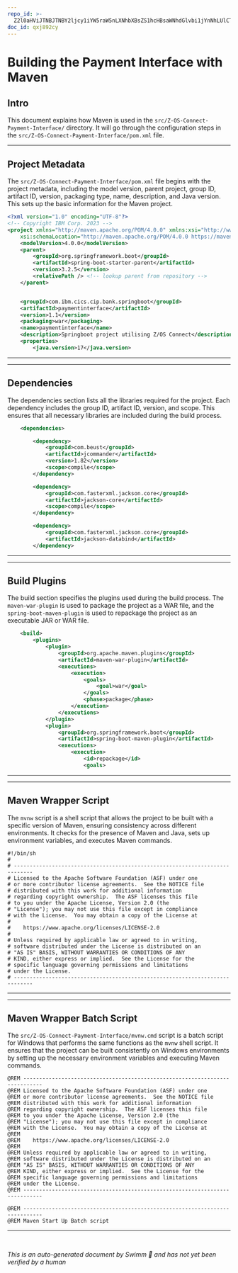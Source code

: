 ```yaml
---
repo_id: >-
  Z2l0aHViJTNBJTNBY2ljcy1iYW5raW5nLXNhbXBsZS1hcHBsaWNhdGlvbi1jYnNhLUlCTS1EZW1vJTNBJTNBU3dpbW0tRGVtbw==
doc_id: qxj892cy
---
```

# Building the Payment Interface with Maven

## Intro

This document explains how Maven is used in the `src/Z-OS-Connect-Payment-Interface/` directory. It will go through the configuration steps in the `src/Z-OS-Connect-Payment-Interface/pom.xml` file.

<SwmSnippet path="/src/Z-OS-Connect-Payment-Interface/pom.xml" line="1">

---

## Project Metadata

The `src/Z-OS-Connect-Payment-Interface/pom.xml` file begins with the project metadata, including the model version, parent project, group ID, artifact ID, version, packaging type, name, description, and Java version. This sets up the basic information for the Maven project.

```xml
<?xml version="1.0" encoding="UTF-8"?>
<!-- Copyright IBM Corp. 2023 -->
<project xmlns="http://maven.apache.org/POM/4.0.0" xmlns:xsi="http://www.w3.org/2001/XMLSchema-instance"
	xsi:schemaLocation="http://maven.apache.org/POM/4.0.0 https://maven.apache.org/xsd/maven-4.0.0.xsd">
	<modelVersion>4.0.0</modelVersion>
	<parent>
		<groupId>org.springframework.boot</groupId>
		<artifactId>spring-boot-starter-parent</artifactId>
		<version>3.2.5</version>
		<relativePath /> <!-- lookup parent from repository -->
	</parent>


	<groupId>com.ibm.cics.cip.bank.springboot</groupId>
	<artifactId>paymentinterface</artifactId>
	<version>1.1</version>
	<packaging>war</packaging>
	<name>paymentinterface</name>
	<description>Springboot project utilising Z/OS Connect</description>
	<properties>
		<java.version>17</java.version>
```

---

</SwmSnippet>

<SwmSnippet path="/src/Z-OS-Connect-Payment-Interface/pom.xml" line="23">

---

## Dependencies

The dependencies section lists all the libraries required for the project. Each dependency includes the group ID, artifact ID, version, and scope. This ensures that all necessary libraries are included during the build process.

```xml
	<dependencies>

		<dependency>
			<groupId>com.beust</groupId>
			<artifactId>jcommander</artifactId>
			<version>1.82</version>
			<scope>compile</scope>
		</dependency>

		<dependency>
			<groupId>com.fasterxml.jackson.core</groupId>
			<artifactId>jackson-core</artifactId>
			<scope>compile</scope>
		</dependency>

		<dependency>
			<groupId>com.fasterxml.jackson.core</groupId>
			<artifactId>jackson-databind</artifactId>
		</dependency>


```

---

</SwmSnippet>

<SwmSnippet path="/src/Z-OS-Connect-Payment-Interface/pom.xml" line="178">

---

## Build Plugins

The build section specifies the plugins used during the build process. The <SwmToken path="src/Z-OS-Connect-Payment-Interface/pom.xml" pos="182:4:8" line-data="				&lt;artifactId&gt;maven-war-plugin&lt;/artifactId&gt;">`maven-war-plugin`</SwmToken> is used to package the project as a WAR file, and the <SwmToken path="src/Z-OS-Connect-Payment-Interface/pom.xml" pos="194:4:10" line-data="				&lt;artifactId&gt;spring-boot-maven-plugin&lt;/artifactId&gt;">`spring-boot-maven-plugin`</SwmToken> is used to repackage the project as an executable JAR or WAR file.

```xml
	<build>
		<plugins>
			<plugin>
				<groupId>org.apache.maven.plugins</groupId>
				<artifactId>maven-war-plugin</artifactId>
				<executions>
					<execution>
						<goals>
							<goal>war</goal>
						</goals>
						<phase>package</phase>
					</execution>
				</executions>
			</plugin>
			<plugin>
				<groupId>org.springframework.boot</groupId>
				<artifactId>spring-boot-maven-plugin</artifactId>
				<executions>
					<execution>
						<id>repackage</id>
						<goals>
```

---

</SwmSnippet>

<SwmSnippet path="/src/Z-OS-Connect-Payment-Interface/mvnw" line="1">

---

## Maven Wrapper Script

The `mvnw` script is a shell script that allows the project to be built with a specific version of Maven, ensuring consistency across different environments. It checks for the presence of Maven and Java, sets up environment variables, and executes Maven commands.

```
#!/bin/sh
#
# ----------------------------------------------------------------------------
# Licensed to the Apache Software Foundation (ASF) under one
# or more contributor license agreements.  See the NOTICE file
# distributed with this work for additional information
# regarding copyright ownership.  The ASF licenses this file
# to you under the Apache License, Version 2.0 (the
# "License"); you may not use this file except in compliance
# with the License.  You may obtain a copy of the License at
#
#    https://www.apache.org/licenses/LICENSE-2.0
#
# Unless required by applicable law or agreed to in writing,
# software distributed under the License is distributed on an
# "AS IS" BASIS, WITHOUT WARRANTIES OR CONDITIONS OF ANY
# KIND, either express or implied.  See the License for the
# specific language governing permissions and limitations
# under the License.
# ----------------------------------------------------------------------------

```

---

</SwmSnippet>

<SwmSnippet path="/src/Z-OS-Connect-Payment-Interface/mvnw.cmd" line="1">

---

## Maven Wrapper Batch Script

The `src/Z-OS-Connect-Payment-Interface/mvnw.cmd` script is a batch script for Windows that performs the same functions as the `mvnw` shell script. It ensures that the project can be built consistently on Windows environments by setting up the necessary environment variables and executing Maven commands.

```batchfile
@REM ----------------------------------------------------------------------------
@REM Licensed to the Apache Software Foundation (ASF) under one
@REM or more contributor license agreements.  See the NOTICE file
@REM distributed with this work for additional information
@REM regarding copyright ownership.  The ASF licenses this file
@REM to you under the Apache License, Version 2.0 (the
@REM "License"); you may not use this file except in compliance
@REM with the License.  You may obtain a copy of the License at
@REM
@REM    https://www.apache.org/licenses/LICENSE-2.0
@REM
@REM Unless required by applicable law or agreed to in writing,
@REM software distributed under the License is distributed on an
@REM "AS IS" BASIS, WITHOUT WARRANTIES OR CONDITIONS OF ANY
@REM KIND, either express or implied.  See the License for the
@REM specific language governing permissions and limitations
@REM under the License.
@REM ----------------------------------------------------------------------------

@REM ----------------------------------------------------------------------------
@REM Maven Start Up Batch script
```

---

</SwmSnippet>

&nbsp;

*This is an auto-generated document by Swimm 🌊 and has not yet been verified by a human*

<SwmMeta version="3.0.0" repo-id="Z2l0aHViJTNBJTNBY2ljcy1iYW5raW5nLXNhbXBsZS1hcHBsaWNhdGlvbi1jYnNhLUlCTS1EZW1vJTNBJTNBU3dpbW0tRGVtbw==" repo-name="cics-banking-sample-application-cbsa-IBM-Demo"></SwmMeta>
